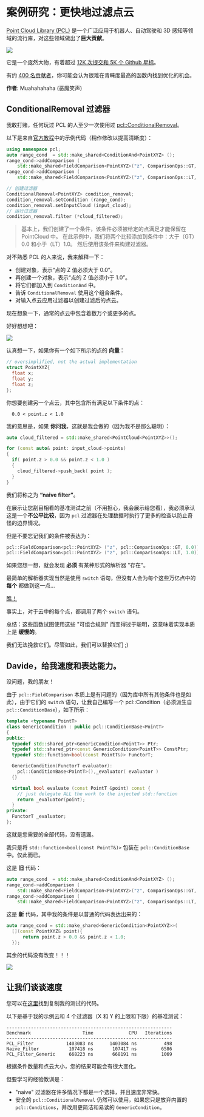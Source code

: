 # 案例研究：更快地过滤点云

[Point Cloud Library (PCL)](https://pointclouds.org/) 是一个广泛应用于机器人、自动驾驶和 3D 感知等领域的流行库，对这些领域做出了**巨大贡献**。

![](../img/pcl.jpg)

它是一个庞然大物，有着超过 [12K 次提交和 5K 个 Github 星标](https://github.com/PointCloudLibrary/pcl)。

有约 [400 名贡献者](https://github.com/PointCloudLibrary/pcl/graphs/contributors)，你可能会认为很难在青睐度最高的函数内找到优化的机会。

**作者**: Muahahahaha (恶魔笑声)

## ConditionalRemoval 过滤器

我敢打赌，任何玩过 PCL 的人至少一次使用过 [pcl::ConditionalRemoval](https://pcl-tutorials.readthedocs.io/en/latest/remove_outliers.html)。

以下是来自[官方教程](https://pcl-tutorials.readthedocs.io/en/latest/remove_outliers.html)中的示例代码（稍作修改以提高清晰度）：

```C++
using namespace pcl;
auto range_cond  = std::make_shared<ConditionAnd<PointXYZ> ();
range_cond->addComparison ( 
    std::make_shared<FieldComparison<PointXYZ>("z", ComparisonOps::GT, 0.0));
range_cond->addComparison (
    std::make_shared<FieldComparison<PointXYZ>("z", ComparisonOps::LT, 1.0)));

// 创建过滤器
ConditionalRemoval<PointXYZ> condition_removal;
condition_removal.setCondition (range_cond);
condition_removal.setInputCloud (input_cloud);
// 运行过滤器
condition_removal.filter (*cloud_filtered);
```

> 基本上，我们创建了一个条件，该条件必须被给定的点满足才能保留在 PointCloud 中。 在此示例中，我们将两个比较添加到条件中：大于（GT）0.0 和小于（LT）1.0。 然后使用该条件来构建过滤器。

对不熟悉 PCL 的人来说，我来解释一下：

- 创建对象，表示“点的 Z 值必须大于 0.0”。
- 再创建一个对象，表示“点的 Z 值必须小于 1.0”。
- 将它们都加入到 `ConditionAnd` 中。
- 告诉 `ConditionalRemoval` 使用这个组合条件。
- 对输入点云应用过滤器以创建过滤后的点云。

现在想象一下，通常的点云中包含着数万个或更多的点。

好好想想吧：

![](../img/think_about_it.jpg)

认真想一下，如果你有一个如下所示的点的 **向量**：

```C++
// oversimplified, not the actual implementation
struct PointXYZ{
  float x;
  float y;
  float z; 
};
```

你想要创建另一个点云，其中包含所有满足以下条件的点：

      0.0 < point.z < 1.0
      
我的意思是，如果 **你问我**，这就是我会做的（因为我不是那么聪明）：

```C++
auto cloud_filtered = std::make_shared<PointCloud<PointXYZ>>();

for (const auto& point: input_cloud->points) 
{
  if( point.z > 0.0 && point.z < 1.0 )
  {
    cloud_filtered->push_back( point );
  }
}
``` 
我们将称之为 **“naive filter”**。

在展示让您刮目相看的基准测试之前（不用担心，我会展示给您看），我必须承认这是一个**不公平比较**，因为 `pcl` 过滤器在处理数据时执行了更多的检查以防止奇怪的边界情况。

但是不要忘记我们的条件被表达为：

```C++
pcl::FieldComparison<pcl::PointXYZ> ("z", pcl::ComparisonOps::GT, 0.0)));
pcl::FieldComparison<pcl::PointXYZ> ("z", pcl::ComparisonOps::LT, 1.0)));
```

如果您想一想，就会发现 **必须** 有某种形式的解析器 "存在"。

最简单的解析器实现当然是使用 `switch` 语句，但没有人会为每个这些万亿点中的 **每个** 都做到这一点...

[瞧！](https://github.com/PointCloudLibrary/pcl/blob/pcl-1.11.0/filters/include/pcl/filters/impl/conditional_removal.hpp#L98-L127)

事实上，对于云中的每个点，都调用了两个 `switch` 语句。

总结：这些函数试图使用这些 "可组合规则" 而变得过于聪明，这意味着实现本质上是 **缓慢的**。

我们无法挽救它们。尽管如此，我们可以替换它们 ;)

## Davide，给我速度和表达能力。

没问题，我的朋友！

由于 `pcl::FieldComparison` 本质上是有问题的（因为库中所有其他条件也是如此），由于它们的 `switch` 语句，让我自己编写一个 pcl::Condition（必须派生自 `pcl::ConditionBase`），如下所示：

```C++
template <typename PointT>
class GenericCondition : public pcl::ConditionBase<PointT>
{
public:
  typedef std::shared_ptr<GenericCondition<PointT>> Ptr;
  typedef std::shared_ptr<const GenericCondition<PointT>> ConstPtr;
  typedef std::function<bool(const PointT&)> FunctorT;

  GenericCondition(FunctorT evaluator): 
    pcl::ConditionBase<PointT>(),_evaluator( evaluator ) 
  {}

  virtual bool evaluate (const PointT &point) const {
    // just delegate ALL the work to the injected std::function
    return _evaluator(point);
  }
private:
  FunctorT _evaluator;
};
```

这就是您需要的全部代码，没有遗漏。

我只是将 `std::function<bool(const PointT&)>` 包装在 `pcl::ConditionBase` 中。仅此而已。
 
这是 **旧** 代码：

```C++
auto range_cond  = std::make_shared<ConditionAnd<PointXYZ> ();
range_cond->addComparison ( 
    std::make_shared<FieldComparison<PointXYZ>("z", ComparisonOps::GT, 0.0));
range_cond->addComparison (
    std::make_shared<FieldComparison<PointXYZ>("z", ComparisonOps::LT, 1.0)));
```

这是 **新** 代码，其中我的条件是以普通的代码表达出来的：

```C++   
auto range_cond = std::make_shared<GenericCondition<PointXYZ>>(
  [](const PointXYZ& point){ 
      return point.z > 0.0 && point.z < 1.0; 
  });
```

其余的代码没有改变！！！

![](../img/beautiful.jpg)

## 让我们谈谈速度

您可以在[这里](https://github.com/facontidavide/CPP_Optimizations_Diary/tree/master/cpp/pcl_conditional_removal.cpp)找到复制我的测试的代码。

以下是基于我的示例云和 4 个过滤器（X 和 Y 的上限和下限）的基准测试：

```
-------------------------------------------------------------
Benchmark                   Time             CPU   Iterations
-------------------------------------------------------------
PCL_Filter            1403083 ns      1403084 ns          498
Naive_Filter           107418 ns       107417 ns         6586
PCL_Filter_Generic     668223 ns       668191 ns         1069
```

根据条件数量和点云大小，您的结果可能会有很大变化。

但要学习的经验教训是：

- "naive" 过滤器在许多情况下都是一个选择，并且速度非常快。
- 安全的 `pcl::ConditionalRemoval` 仍然可以使用，如果您只是放弃内置的 `pcl::Conditions`，并改用更简洁和易读的 `GenericCondition`。